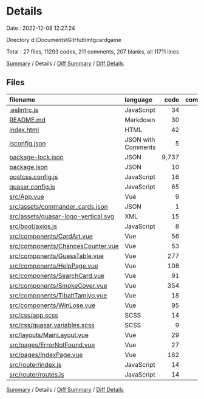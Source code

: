 # Details

Date : 2022-12-08 12:27:24

Directory d:\\Documents\\GitHub\\mtgcardgame

Total : 27 files,  11293 codes, 211 comments, 207 blanks, all 11711 lines

[Summary](results.md) / Details / [Diff Summary](diff.md) / [Diff Details](diff-details.md)

## Files
| filename | language | code | comment | blank | total |
| :--- | :--- | ---: | ---: | ---: | ---: |
| [.eslintrc.js](/.eslintrc.js) | JavaScript | 34 | 20 | 13 | 67 |
| [README.md](/README.md) | Markdown | 30 | 0 | 12 | 42 |
| [index.html](/index.html) | HTML | 42 | 1 | 3 | 46 |
| [jsconfig.json](/jsconfig.json) | JSON with Comments | 5 | 14 | 0 | 19 |
| [package-lock.json](/package-lock.json) | JSON | 9,737 | 0 | 1 | 9,738 |
| [package.json](/package.json) | JSON | 10 | 31 | 0 | 41 |
| [postcss.config.js](/postcss.config.js) | JavaScript | 16 | 9 | 3 | 28 |
| [quasar.config.js](/quasar.config.js) | JavaScript | 65 | 101 | 40 | 206 |
| [src/App.vue](/src/App.vue) | Vue | 9 | 0 | 3 | 12 |
| [src/assets/commander_cards.json](/src/assets/commander_cards.json) | JSON | 1 | 0 | 0 | 1 |
| [src/assets/quasar-logo-vertical.svg](/src/assets/quasar-logo-vertical.svg) | XML | 15 | 0 | 0 | 15 |
| [src/boot/axios.js](/src/boot/axios.js) | JavaScript | 8 | 11 | 6 | 25 |
| [src/components/CardArt.vue](/src/components/CardArt.vue) | Vue | 56 | 0 | 8 | 64 |
| [src/components/ChancesCounter.vue](/src/components/ChancesCounter.vue) | Vue | 53 | 0 | 5 | 58 |
| [src/components/GuessTable.vue](/src/components/GuessTable.vue) | Vue | 277 | 0 | 24 | 301 |
| [src/components/HelpPage.vue](/src/components/HelpPage.vue) | Vue | 108 | 0 | 12 | 120 |
| [src/components/SearchCard.vue](/src/components/SearchCard.vue) | Vue | 91 | 0 | 9 | 100 |
| [src/components/SmokeCover.vue](/src/components/SmokeCover.vue) | Vue | 354 | 0 | 6 | 360 |
| [src/components/TibaltTamiyo.vue](/src/components/TibaltTamiyo.vue) | Vue | 18 | 0 | 1 | 19 |
| [src/components/WinLose.vue](/src/components/WinLose.vue) | Vue | 95 | 0 | 10 | 105 |
| [src/css/app.scss](/src/css/app.scss) | SCSS | 14 | 1 | 4 | 19 |
| [src/css/quasar.variables.scss](/src/css/quasar.variables.scss) | SCSS | 9 | 10 | 7 | 26 |
| [src/layouts/MainLayout.vue](/src/layouts/MainLayout.vue) | Vue | 29 | 0 | 6 | 35 |
| [src/pages/ErrorNotFound.vue](/src/pages/ErrorNotFound.vue) | Vue | 27 | 0 | 5 | 32 |
| [src/pages/IndexPage.vue](/src/pages/IndexPage.vue) | Vue | 162 | 0 | 19 | 181 |
| [src/router/index.js](/src/router/index.js) | JavaScript | 14 | 11 | 6 | 31 |
| [src/router/routes.js](/src/router/routes.js) | JavaScript | 14 | 2 | 4 | 20 |

[Summary](results.md) / Details / [Diff Summary](diff.md) / [Diff Details](diff-details.md)